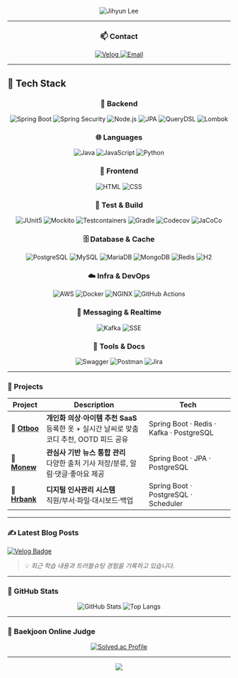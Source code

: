 <!-- 👋 HEADER -->

<p align="center">
  <img
    src="https://capsule-render.vercel.app/api?type=waving&color=gradient&height=160&text=Jihyun%20Lee&fontAlign=50&fontSize=46&desc=Backend%20Engineer&descAlign=50&descAlignY=70"
    alt="Jihyun Lee"
  />
</p>

---

<h3 align="center">📫 Contact</h3>
<p align="center">
  <a href="https://velog.io/@jh_devlog/posts">
    <img src="https://img.shields.io/badge/Velog-@jh__devlog-20C997?logo=velog&style=for-the-badge" alt="Velog" />
  </a>

  <a href="mailto:jhleezz00@naver.com">
    <img src="https://img.shields.io/badge/Email-jhleezz00%40naver.com-000000?logo=gmail&logoColor=white&style=for-the-badge" alt="Email" />
  </a>
</p>


---


## 🧰 Tech Stack

<h3 align="center">🧱 Backend</h3>
<div align="center">
  
![Spring Boot](https://img.shields.io/badge/Spring%20Boot-6DB33F?style=for-the-badge&logo=springboot&logoColor=white)
![Spring Security](https://img.shields.io/badge/Spring%20Security-6DB33F?style=for-the-badge&logo=springsecurity&logoColor=white)
![Node.js](https://img.shields.io/badge/Node.js-43853D?style=for-the-badge&logo=node.js&logoColor=white)
![JPA](https://img.shields.io/badge/JPA-59666C?style=for-the-badge)
![QueryDSL](https://img.shields.io/badge/QueryDSL-4B5563?style=for-the-badge)
![Lombok](https://img.shields.io/badge/Lombok-FF2D20?style=for-the-badge)

</div>

<h3 align="center">🌐 Languages</h3>
<div align="center">

![Java](https://img.shields.io/badge/Java-ED8B00?style=for-the-badge&logo=openjdk&logoColor=white)
![JavaScript](https://img.shields.io/badge/JavaScript-F7DF1E?style=for-the-badge&logo=javascript&logoColor=white)
![Python](https://img.shields.io/badge/Python-14354C?style=for-the-badge&logo=python&logoColor=white)

</div>

<h3 align="center">🎨 Frontend</h3>
<div align="center">

![HTML](https://img.shields.io/badge/HTML-239120?style=for-the-badge&logo=html5&logoColor=white)
![CSS](https://img.shields.io/badge/CSS-239120?style=for-the-badge&logo=css3&logoColor=white)

</div>

<h3 align="center">🧪 Test & Build</h3>
<div align="center">

![JUnit5](https://img.shields.io/badge/JUnit5-E33332?style=for-the-badge&logo=junit5&logoColor=white)
![Mockito](https://img.shields.io/badge/Mockito-4B5563?style=for-the-badge)
![Testcontainers](https://img.shields.io/badge/Testcontainers-2496ED?style=for-the-badge&logo=docker&logoColor=white)
![Gradle](https://img.shields.io/badge/Gradle-02303A?style=for-the-badge&logo=gradle&logoColor=white)
![Codecov](https://img.shields.io/badge/Codecov-F01F7A?style=for-the-badge&logo=codecov&logoColor=white)
![JaCoCo](https://img.shields.io/badge/JaCoCo-FFB300?style=for-the-badge)

</div>

<h3 align="center">🗄️ Database & Cache</h3>
<div align="center">

![PostgreSQL](https://img.shields.io/badge/PostgreSQL-316192?style=for-the-badge&logo=postgresql&logoColor=white)
![MySQL](https://img.shields.io/badge/MySQL-00000F?style=for-the-badge&logo=mysql&logoColor=white)
![MariaDB](https://img.shields.io/badge/MariaDB-003545?style=for-the-badge&logo=mariadb&logoColor=white)
![MongoDB](https://img.shields.io/badge/MongoDB-4EA94B?style=for-the-badge&logo=mongodb&logoColor=white)
![Redis](https://img.shields.io/badge/Redis-DC382D?style=for-the-badge&logo=redis&logoColor=white)
![H2](https://img.shields.io/badge/H2%20Database-4479A1?style=for-the-badge)

</div>

<h3 align="center">☁️ Infra & DevOps</h3>
<div align="center">

![AWS](https://img.shields.io/badge/AWS-FF9900?style=for-the-badge&logo=amazonaws&logoColor=white)
![Docker](https://img.shields.io/badge/Docker-2496ED?style=for-the-badge&logo=docker&logoColor=white)
![NGINX](https://img.shields.io/badge/NGINX-009639?style=for-the-badge&logo=nginx&logoColor=white)
![GitHub Actions](https://img.shields.io/badge/GitHub%20Actions-2088FF?style=for-the-badge&logo=githubactions&logoColor=white)

</div>

<h3 align="center">🔔 Messaging & Realtime</h3>
<div align="center">

![Kafka](https://img.shields.io/badge/Kafka-231F20?style=for-the-badge&logo=apachekafka&logoColor=white)
![SSE](https://img.shields.io/badge/SSE-4B5563?style=for-the-badge)

</div>

<h3 align="center">🧭 Tools & Docs</h3>
<div align="center">

![Swagger](https://img.shields.io/badge/Swagger-85EA2D?style=for-the-badge&logo=swagger&logoColor=white)
![Postman](https://img.shields.io/badge/Postman-FF6C37?style=for-the-badge&logo=postman&logoColor=white)
![Jira](https://img.shields.io/badge/Jira-0052CC?style=for-the-badge&logo=jira&logoColor=white)

</div>

---

### 🚀 Projects

| Project | Description | Tech |
|---|---|---|
| 🧥 [**Otboo**](https://github.com/33otot/sb03-otboo-team03) | **개인화 의상·아이템 추천 SaaS** <br> 등록한 옷 + 실시간 날씨로 맞춤 코디 추천, OOTD 피드 공유 | Spring Boot · Redis · Kafka · PostgreSQL |
| 📰 [**Monew**](https://github.com/sb3-monew-team1/sb03-monew-team1) | **관심사 기반 뉴스 통합 관리** <br> 다양한 출처 기사 저장/분류, 알림·댓글·좋아요 제공 | Spring Boot · JPA · PostgreSQL |
| 🏢 [**Hrbank**](https://github.com/sb3-HRBANK-team4/sb3-hrbank-team4) | **디지털 인사관리 시스템** <br> 직원/부서·파일·대시보드·백업 | Spring Boot · PostgreSQL · Scheduler |
---

### ✍️ Latest Blog Posts

<!-- Velog-feed 자동 갱신 배지 -->
[![Velog Badge](https://img.shields.io/badge/Velog-@jh__devlog-20C997?style=flat&logo=velog)](https://velog.io/@jh_devlog/posts)

> 💡 *최근 학습 내용과 트러블슈팅 경험을 기록하고 있습니다.*

---

### 🧩 GitHub Stats
<div align="center">

![GitHub Stats](https://github-readme-stats.vercel.app/api?username=jhlee-codes&show_icons=true&theme=tokyonight&hide_border=true&count_private=true)
![Top Langs](https://github-readme-stats.vercel.app/api/top-langs/?username=jhlee-codes&layout=compact&theme=tokyonight&hide_border=true)

</div>

---

### 🥇 Baekjoon Online Judge
<div align="center">

[![Solved.ac Profile](http://mazassumnida.wtf/api/v2/generate_badge?boj=jhleezz00)](https://solved.ac/jhleezz00)

</div>


---

<p align="center">
  <img src="https://capsule-render.vercel.app/api?type=waving&color=gradient&text=Thanks%20for%20visiting!&height=100&section=footer"/>
</p>


<!--
**jhlee-codes/jhlee-codes** is a ✨ _special_ ✨ repository because its `README.md` (this file) appears on your GitHub profile.

Here are some ideas to get you started:

- 🔭 I’m currently working on ...
- 🌱 I’m currently learning ...
- 👯 I’m looking to collaborate on ...
- 🤔 I’m looking for help with ...
- 💬 Ask me about ...
- 📫 How to reach me: ...
- 😄 Pronouns: ...
- ⚡ Fun fact: ...
-->
